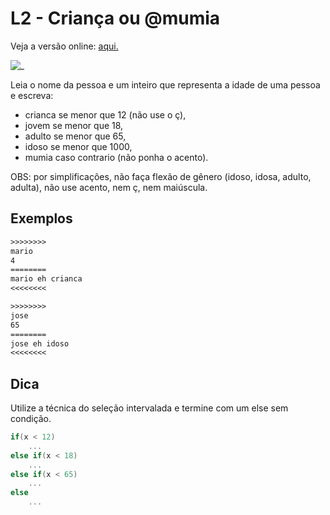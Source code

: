 # L2 - Criança ou @mumia

Veja a versão online: [aqui.](https://github.com/qxcodefup/arcade/blob/master/base/mumia/Readme.md)

![_](https://raw.githubusercontent.com/qxcodefup/arcade/master/base/mumia/cover.jpg)

Leia o nome da pessoa e um inteiro que representa a idade de uma pessoa e escreva:

* crianca se menor que 12 (não use o ç),
* jovem se menor que 18,
* adulto se menor que 65,
* idoso se menor que 1000,
* mumia caso contrario (não ponha o acento).

OBS: por simplificações, não faça flexão de gênero (idoso, idosa, adulto, adulta), não use acento, nem ç, nem maiúscula.

## Exemplos

``` txt
>>>>>>>>
mario
4
========
mario eh crianca
<<<<<<<<

>>>>>>>>
jose
65
========
jose eh idoso
<<<<<<<<
```

## Dica

Utilize a técnica do seleção intervalada e termine com um else sem condição.

```c
if(x < 12)  
    ...  
else if(x < 18)  
    ...
else if(x < 65)  
    ...
else
    ...
```

